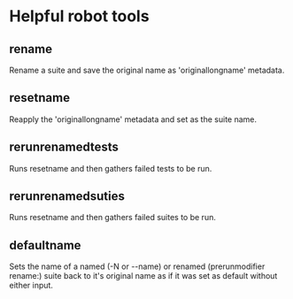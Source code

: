 # Helpful robot tools

## rename
Rename a suite and save the original name as 'originallongname' metadata.

## resetname
Reapply the 'originallongname' metadata and set as the suite name.

## rerunrenamedtests
Runs resetname and then gathers failed tests to be run.

## rerunrenamedsuties
Runs resetname and then gathers failed suites to be run.

## defaultname
Sets the name of a named (-N or --name) or renamed (prerunmodifier rename:) suite back to
it's original name as if it was set as default without either input.
